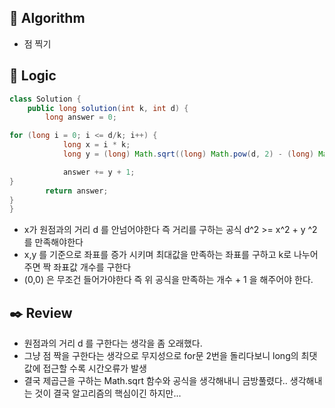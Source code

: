## :pushpin: **Algorithm**

- 점 찍기

## :round_pushpin: **Logic**

```java
class Solution {
    public long solution(int k, int d) {
        long answer = 0;

for (long i = 0; i <= d/k; i++) {
            long x = i * k;
            long y = (long) Math.sqrt((long) Math.pow(d, 2) - (long) Math.pow(x, 2)) / k;

            answer += y + 1;
}
        return answer;
}
}
```

- x가 원점과의 거리 d 를 안넘어야한다 즉 거리를 구하는 공식 d^2 >= x^2 + y ^2 를 만족해야한다
- x,y 를 기준으로 좌표를 증가 시키며 최대값을 만족하는 좌표를 구하고 k로 나누어주면 짝 좌표값 개수를 구한다
- (0,0) 은 무조건 들어가야한다 즉 위 공식을 만족하는 개수 + 1 을 해주어야 한다.

## :black_nib: **Review**

- 원점과의 거리 d 를 구한다는 생각을 좀 오래했다.
- 그냥 점 짝을 구한다는 생각으로 무지성으로 for문 2번을 돌리다보니 long의 최댓값에 접근할 수록 시간오류가 발생
- 결국 제곱근을 구하는 Math.sqrt 함수와 공식을 생각해내니 금방풀렸다.. 생각해내는 것이 결국 알고리즘의 핵심이긴 하지만...
